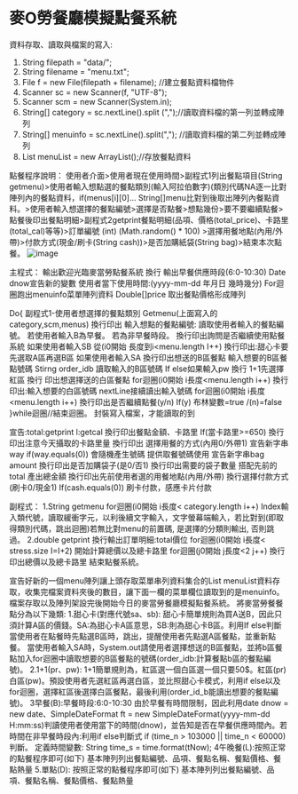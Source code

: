 # 麥O勞餐廳模擬點餐系統

資料存取、讀取與檔案的寫入:
1. String filepath = "data/";
2. String filename = "menu.txt";
3. File f = new File(filepath + filename); //建立餐點資料檔物件
4. Scanner sc = new Scanner(f, "UTF-8");
5. Scanner scm = new Scanner(System.in);
6. String[] category = sc.nextLine().split (",");//讀取資料檔的第一列並轉成陣列
7. String[] menuinfo = sc.nextLine().split(","); //讀取資料檔的第二列並轉成陣列
8. List menuList = new ArrayList();//存放餐點資料

點餐程序說明：
使用者介面>使用者現在使用時間>副程式1列出餐點項目(String getmenu)>使用者輸入想點選的餐點類別(輸入阿拉伯數字)(類別代碼NA逐一比對陣列內的餐點資料，if(menus[i][0]... String[]menu比對到後取出陣列內餐點資料。>使用者輸入想選擇的餐點編號>選擇是否點餐>想點幾份>要不要繼續點餐>點餐後印出餐點明細>副程式2getprint餐點明細(品項、價格(total_price)、卡路里(total_cal)等等)>訂單編號 (int) (Math.random() * 100) >選擇用餐地點(內用/外帶)>付款方式(現金/刷卡(String cash))>是否加購紙袋(String bag)>結束本次點餐。
![image](https://github.com/Renfq12/Tung-java/assets/143602495/7f0c7194-5cf6-4afe-9a9d-52d9e1e0fe71)

主程式：
輸出歡迎光臨麥當勞點餐系統
換行
輸出早餐供應時段(6:0-10:30)
Date dnow宣告新的變數
使用者當下使用時間:(yyyy-mm-dd 年月日 幾時幾分)
For迴圈跑出menuinfo菜單陣列資料
Double[]price 取出餐點價格形成陣列

Do{
副程式1-使用者想選擇的餐點類別
Getmenu(上面寫入的category,scm,menus)
換行印出 輸入想點的餐點編號:
讀取使用者輸入的餐點編號。
若使用者輸入B為早餐。
若為非早餐時段。
換行印出詢問是否繼續使用點餐系統
如果使用者輸入SB
從(i0開始 長度到i<menu.length I++)
換行印出:甜心卡要先選取A區再選B區
如果使用者輸入SA
換行印出想送的B區餐點
輸入想要的B區餐點號碼
Stirng order_idb 讀取輸入的B區號碼
If else如果輸入pw 
換行
1+1先選擇紅區
換行
印出想選擇送的白區餐點
for迴圈(i0開始 i長度<menu.length i++)
換行印出:輸入想要的白區號碼
nextLine接續讀出輸入號碼
for迴圈(i0開始 i長度<menu.length i++)
換行印出是否繼續點餐(y/n)
If(y) 布林變數=true /(n)=false
}while迴圈//結束迴圈。
封裝寫入檔案，才能讀取的到

宣告:total:getprint l:getcal
換行印出餐點金額、卡路里
If(當卡路里>=650)
換行印出注意今天攝取的卡路里量
換行印出 選擇用餐的方式(內用0/外帶1)
宣告新字串way if(way.equals(0))
會隨機產生號碼 提供取餐號碼使用
宣告新字串bag amount
換行印出是否加購袋子(是0/否1)
換行印出需要的袋子數量
搭配先前的total 產出總金額
換行印出先前使用者選的用餐地點(內用/外帶)
換行選擇付款方式(刷卡0/現金1)
If(cash.equals(0))
刷卡付款，感應卡片付款

副程式：
1.String getmenu 
 for迴圈(i0開始 i長度< category.length i++)
Index輸入類代號，讀取緩衝字元，以利後續文字輸入，文字螢幕端輸入，若比對到(即取得類別代碼，跳出迴圈)若無比對menu的前置碼, 是選擇的分類則輸出, 否則跳過。
2.double getprint
換行輸出訂單明細:total價位
for迴圈(i0開始 i長度< stress.size I=I+2)
開始計算總價以及總卡路里 
for迴圈(j0開始 j長度<2 j++)
換行印出總價以及總卡路里
結束點餐系統。



宣告好新的一個menu陣列讓上頭存取菜單串列資料集合的List menuList資料存取，收集完檔案資料夾後的數目，讓下面一欄的菜單欄位讀取到的是menuinfo。
檔案存取以及陣列架設完後開始今日的麥當勞餐廳模擬點餐系統。
將麥當勞餐餐點分為以下幾類:
1.甜心卡(對應代號sa、sb):
  甜心卡簡單規則為買A送B，因此只須計算A區的價錢。SA:為甜心卡A區意思，SB:則為甜心卡B區。利用If else判斷當使用者在點餐時先點選B區時，跳出，提醒使用者先點選A區餐點，並重新點餐。
  當使用者輸入SA時，System.out請使用者選擇想送的B區餐點，並將b區餐點加入for迴圈中讀取想要的B區餐點的號碼(order_idb:計算餐點b區的餐點編號)。
2.1+1(pr、pw):
  1+1簡單規則為，紅區選一個白區選一個只要50$。紅區(pr)白區(pw)。預設使用者先選紅區再選白區，並比照甜心卡模式，利用if else以及for迴圈，選擇紅區後選擇白區餐點，最後利用(order_id_b能讀出想要的餐點編號)。
3早餐(B):早餐時段:6:0-10:30
  由於早餐有時間限制，因此利用date dnow = new date、SimpleDateFormat ft = new SimpleDateFormat(yyyy-mm-dd H:mm:ss)判讀使用者使用當下的時間(dnow)，並告知是否在早餐供應時間內。若時間在非早餐時段內:利用if else判斷式 if (time_n > 103000 || time_n < 60000)判斷。 定義時間變數: String time_s = time.format(tNow);
4午晚餐(L):按照正常的點餐程序即可(如下)
  基本陣列列出餐點編號、品項、餐點名稱、餐點價格、餐點熱量
5.單點(D): 按照正常的點餐程序即可(如下)
  基本陣列列出餐點編號、品項、餐點名稱、餐點價格、餐點熱量
